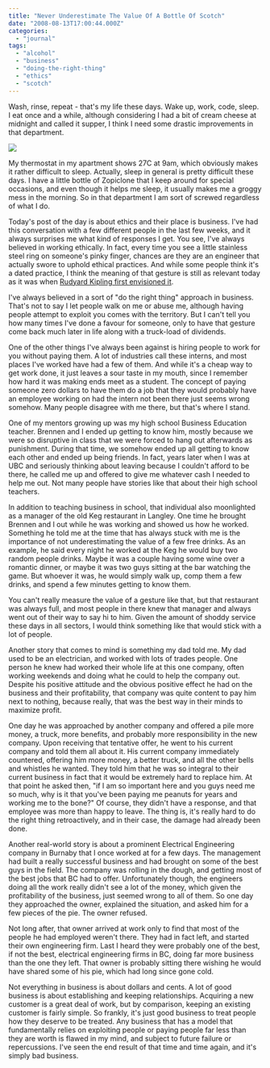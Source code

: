 ```yaml
---
title: "Never Underestimate The Value Of A Bottle Of Scotch"
date: "2008-08-13T17:00:44.000Z"
categories: 
  - "journal"
tags: 
  - "alcohol"
  - "business"
  - "doing-the-right-thing"
  - "ethics"
  - "scotch"
---
```


<script src="http://digg.com/tools/diggthis.js" type="text/javascript"></script>

Wash, rinse, repeat - that's my life these days. Wake up, work, code, sleep. I eat once and a while, although considering I had a bit of cream cheese at midnight and called it supper, I think I need some drastic improvements in that department.

![](http://farm1.static.flickr.com/230/491748628_22f5890cb6.jpg?v=0)

My thermostat in my apartment shows 27C at 9am, which obviously makes it rather difficult to sleep. Actually, sleep in general is pretty difficult these days. I have a little bottle of Zopiclone that I keep around for special occasions, and even though it helps me sleep, it usually makes me a groggy mess in the morning. So in that department I am sort of screwed regardless of what I do.

Today's post of the day is about ethics and their place is business. I've had this conversation with a few different people in the last few weeks, and it always surprises me what kind of responses I get. You see, I've always believed in working ethically. In fact, every time you see a little stainless steel ring on someone's pinky finger, chances are they are an engineer that actually swore to uphold ethical practices. And while some people think it's a dated practice, I think the meaning of that gesture is still as relevant today as it was when [Rudyard Kipling first envisioned it](http://en.wikipedia.org/wiki/The_Ritual_of_the_Calling_of_an_Engineer).

I've always believed in a sort of "do the right thing" approach in business. That's not to say I let people walk on me or abuse me, although having people attempt to exploit you comes with the territory. But I can't tell you how many times I've done a favour for someone, only to have that gesture come back much later in life along with a truck-load of dividends.

One of the other things I've always been against is hiring people to work for you without paying them. A lot of industries call these interns, and most places I've worked have had a few of them. And while it's a cheap way to get work done, it just leaves a sour taste in my mouth, since I remember how hard it was making ends meet as a student. The concept of paying someone zero dollars to have them do a job that they would probably have an employee working on had the intern not been there just seems wrong somehow. Many people disagree with me there, but that's where I stand.

One of my mentors growing up was my high school Business Education teacher. Brennen and I ended up getting to know him, mostly because we were so disruptive in class that we were forced to hang out afterwards as punishment. During that time, we somehow ended up all getting to know each other and ended up being friends. In fact, years later when I was at UBC and seriously thinking about leaving because I couldn't afford to be there, he called me up and offered to give me whatever cash I needed to help me out. Not many people have stories like that about their high school teachers.

In addition to teaching business in school, that individual also moonlighted as a manager of the old Keg restaurant in Langley. One time he brought Brennen and I out while he was working and showed us how he worked. Something he told me at the time that has always stuck with me is the importance of not underestimating the value of a few free drinks. As an example, he said every night he worked at the Keg he would buy two random people drinks. Maybe it was a couple having some wine over a romantic dinner, or maybe it was two guys sitting at the bar watching the game. But whoever it was, he would simply walk up, comp them a few drinks, and spend a few minutes getting to know them.

You can't really measure the value of a gesture like that, but that restaurant was always full, and most people in there knew that manager and always went out of their way to say hi to him. Given the amount of shoddy service these days in all sectors, I would think something like that would stick with a lot of people.

Another story that comes to mind is something my dad told me. My dad used to be an electrician, and worked with lots of trades people. One person he knew had worked their whole life at this one company, often working weekends and doing what he could to help the company out. Despite his positive attitude and the obvious positive effect he had on the business and their profitability, that company was quite content to pay him next to nothing, because really, that was the best way in their minds to maximize profit.

One day he was approached by another company and offered a pile more money, a truck, more benefits, and probably more responsibility in the new company. Upon receiving that tentative offer, he went to his current company and told them all about it. His current company immediately countered, offering him more money, a better truck, and all the other bells and whistles he wanted. They told him that he was so integral to their current business in fact that it would be extremely hard to replace him. At that point he asked then, "if I am so important here and you guys need me so much, why is it that you've been paying me peanuts for years and working me to the bone?" Of course, they didn't have a response, and that employee was more than happy to leave. The thing is, it's really hard to do the right thing retroactively, and in their case, the damage had already been done.

Another real-world story is about a prominent Electrical Engineering company in Burnaby that I once worked at for a few days. The management had built a really successful business and had brought on some of the best guys in the field. The company was rolling in the dough, and getting most of the best jobs that BC had to offer. Unfortunately though, the engineers doing all the work really didn't see a lot of the money, which given the profitability of the business, just seemed wrong to all of them. So one day they approached the owner, explained the situation, and asked him for a few pieces of the pie. The owner refused.

Not long after, that owner arrived at work only to find that most of the people he had employed weren't there. They had in fact left, and started their own engineering firm. Last I heard they were probably one of the best, if not the best, electrical engineering firms in BC, doing far more business than the one they left. That owner is probably sitting there wishing he would have shared some of his pie, which had long since gone cold.

Not everything in business is about dollars and cents. A lot of good business is about establishing and keeping relationships. Acquiring a new customer is a great deal of work, but by comparison, keeping an existing customer is fairly simple. So frankly, it's just good business to treat people how they deserve to be treated. Any business that has a model that fundamentally relies on exploiting people or paying people far less than they are worth is flawed in my mind, and subject to future failure or repercussions. I've seen the end result of that time and time again, and it's simply bad business.

